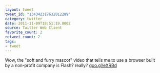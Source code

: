 ```yaml
---
layout: tweet
tweet_id: "134342317632012289"
category: twitter
date: 2011-11-09T18:51:19.000Z
source: Twitter Web Client
favorite_count: 2
retweet_count: 2
tags:
- tweet
---
```


Wow, the "soft and furry mascot" video that tells me to use a browser built by a non-profit company is Flash? really? [goo.gl/eXRBd](http://goo.gl/eXRBd)
